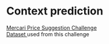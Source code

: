 # Context prediction  
[Mercari Price Suggestion Challenge
](https://www.kaggle.com/c/mercari-price-suggestion-challenge)  
[Dataset
](https://www.kaggle.com/c/7559/download-all) used from this challenge  

